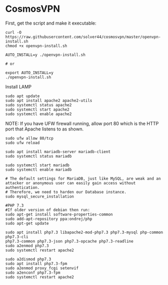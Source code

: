 # CosmosVPN

First, get the script and make it executable:
```
curl -O https://raw.githubusercontent.com/solver44/cosmosvpn/master/openvpn-install.sh
chmod +x openvpn-install.sh
```
```
AUTO_INSTALL=y ./openvpn-install.sh

# or

export AUTO_INSTALL=y
./openvpn-install.sh
```

Install LAMP
```
sudo apt update
sudo apt install apache2 apache2-utils
sudo systemctl status apache2
sudo systemctl start apache2
sudo systemctl enable apache2
```
NOTE: If you have UFW firewall running, allow port 80 which is the HTTP port that Apache listens to as shown.
```
sudo ufw allow 80/tcp
sudo ufw reload
```
```
sudo apt install mariadb-server mariadb-client
sudo systemctl status mariadb

sudo systemctl start mariadb
sudo systemctl enable mariadb

# The default settings for MariaDB, just like MySQL, are weak and an attacker or anonymous user can easily gain access without authentication.
# Therefore, we need to harden our Database instance.
sudo mysql_secure_installation

#PHP 7.3
#If older version of debian then run:
sudo apt-get install software-properties-common
sudo add-apt-repository ppa:ondrej/php
sudo apt-get update

sudo apt install php7.3 libapache2-mod-php7.3 php7.3-mysql php-common php7.3-cli
php7.3-common php7.3-json php7.3-opcache php7.3-readline
sudo a2enmod php7.3
sudo systemctl restart apache2

sudo a2dismod php7.3
sudo apt install php7.3-fpm
sudo a2enmod proxy_fcgi setenvif
sudo a2enconf php7.3-fpm
sudo systemctl restart apache2
```

